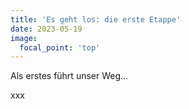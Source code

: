 ```yaml
---
title: 'Es geht los: die erste Etappe'
date: 2023-05-19
image:
  focal_point: 'top'
---
```


Als erstes führt unser Weg...

<!--more-->

xxx

